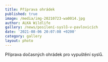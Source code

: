 ```yaml
---
title: Příprava ohrádek
published: true
image: /media/img-20210723-wa0014.jpg
author: ALKA Wildlife
gallery: /news/posílení-syslů-v-pavlovicích
date: '2021-08-06 20:07:08 +0200'
category: gallery
layout: photo
---
```

Příprava dočasných ohrádek pro vypuštění syslů.
